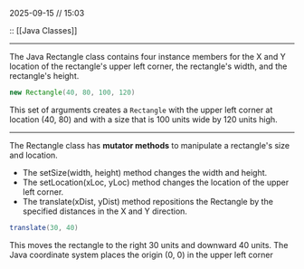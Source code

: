 2025-09-15 // 15:03

:: [[Java Classes]]

---

The Java Rectangle class contains four instance members for the X and Y location of the rectangle's upper left corner, the rectangle's width, and the rectangle's height.

```java
new Rectangle(40, 80, 100, 120)
```

This set of arguments creates a `Rectangle` with the upper left corner at location (40, 80) and with a size that is 100 units wide by 120 units high.

---

The Rectangle class has **mutator methods** to manipulate a rectangle's size and location.
- The setSize(width, height) method changes the width and height.
- The setLocation(xLoc, yLoc) method changes the location of the upper left corner.
- The translate(xDist, yDist) method repositions the Rectangle by the specified distances in the X and Y direction.

```java
translate(30, 40)
```

This moves the rectangle to the right 30 units and downward 40 units.
The Java coordinate system places the origin (0, 0) in the upper left corner